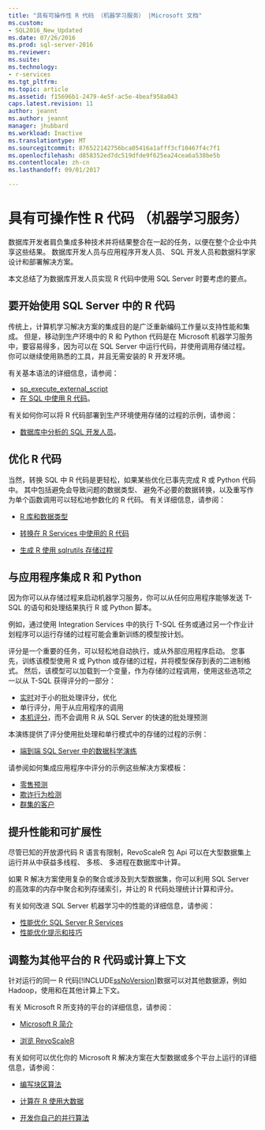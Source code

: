 ```yaml
---
title: "具有可操作性 R 代码 （机器学习服务） |Microsoft 文档"
ms.custom:
- SQL2016_New_Updated
ms.date: 07/26/2016
ms.prod: sql-server-2016
ms.reviewer: 
ms.suite: 
ms.technology:
- r-services
ms.tgt_pltfrm: 
ms.topic: article
ms.assetid: f15696b1-2479-4e5f-ac5e-4beaf958a043
caps.latest.revision: 11
author: jeannt
ms.author: jeannt
manager: jhubbard
ms.workload: Inactive
ms.translationtype: MT
ms.sourcegitcommit: 876522142756bca05416a1afff3cf10467f4c7f1
ms.openlocfilehash: d858352ed7dc519dfde9f625ea24cea6a538be5b
ms.contentlocale: zh-cn
ms.lasthandoff: 09/01/2017

---
```

# <a name="operationalize-r-code-machine-learning-services"></a>具有可操作性 R 代码 （机器学习服务）

数据库开发者肩负集成多种技术并将结果整合在一起的任务，以便在整个企业中共享这些结果。 数据库开发人员与应用程序开发人员、 SQL 开发人员和数据科学家设计和部署解决方案。

本文总结了为数据库开发人员实现 R 代码中使用 SQL Server 时要考虑的要点。

## <a name="get-started-with-r-code-in-sql-server"></a>要开始使用 SQL Server 中的 R 代码

传统上，计算机学习解决方案的集成目的是广泛重新编码工作量以支持性能和集成。 但是，移动到生产环境中的 R 和 Python 代码是在 Microsoft 机器学习服务中，要容易得多，因为可以在 SQL Server 中运行代码，并使用调用存储过程。 你可以继续使用熟悉的工具，并且无需安装的 R 开发环境。 

有关基本语法的详细信息，请参阅：

+ [sp_execute_external_script](../../relational-databases/system-stored-procedures/sp-execute-external-script-transact-sql.md)
+ [在 SQL 中使用 R 代码](../../advanced-analytics/tutorials/rtsql-using-r-code-in-transact-sql-quickstart.md)。

有关如何你可以将 R 代码部署到生产环境使用存储的过程的示例，请参阅：

+ [数据库中分析的 SQL 开发人员](../../advanced-analytics/tutorials/sqldev-in-database-r-for-sql-developers.md)。

## <a name="optimize-your-r-code"></a>优化 R 代码

当然，转换 SQL 中 R 代码是更轻松，如果某些优化已事先完成 R 或 Python 代码中。 其中包括避免会导致问题的数据类型、 避免不必要的数据转换，以及重写作为单个函数调用可以轻松地参数化的 R 代码。 有关详细信息，请参阅：

+ [R 库和数据类型](r-libraries-and-data-types.md)

+ [转换在 R Services 中使用的 R 代码](converting-r-code-for-use-in-sql-server.md)

+ [生成 R 使用 sqlrutils 存储过程](generating-an-r-stored-procedure-for-r-code-using-the-sqlrutils-package.md)

## <a name="integrate-r-and-python-with-applications"></a>与应用程序集成 R 和 Python

因为你可以从存储过程来启动机器学习服务，你可以从任何应用程序能够发送 T-SQL 的语句和处理结果执行 R 或 Python 脚本。

例如，通过使用 Integration Services 中的执行 T-SQL 任务或通过另一个作业计划程序可以运行存储的过程可能会重新训练的模型按计划。

评分是一个重要的任务，可以轻松地自动执行，或从外部应用程序启动。 您事先，训练该模型使用 R 或 Python 或存储的过程，并将模型保存到表的二进制格式。 然后，该模型可以加载到一个变量，作为存储的过程调用，使用这些选项之一以从 T-SQL 获得评分的一部分：

+ [实时](../real-time-scoring.md)对于小的批处理评分，优化
+ 单行评分，用于从应用程序的调用
+ [本机评分](../sql-native-scoring.md)，而不会调用 R 从 SQL Server 的快速的批处理预测

本演练提供了评分使用批处理和单行模式中的存储的过程的示例：

+ [端到端 SQL Server 中的数据科学演练](../tutorials/walkthrough-data-science-end-to-end-walkthrough.md)

请参阅如何集成应用程序中评分的示例这些解决方案模板：

+ [零售预测](https://github.com/Microsoft/SQL-Server-R-Services-Samples/blob/master/RetailForecasting/Introduction.md)
+ [欺诈行为检测](https://github.com/Microsoft/SQL-Server-R-Services-Samples/blob/master/FraudDetection/Introduction.md)
+ [群集的客户](https://github.com/Microsoft/sql-server-samples/tree/master/samples/features/r-services/getting-started/customer-clustering)

## <a name="boost-performance-and-scale"></a>提升性能和可扩展性

尽管已知的开放源代码 R 语言有限制，RevoScaleR 包 Api 可以在大型数据集上运行并从中获益多线程、 多核、 多进程在数据库中计算。

如果 R 解决方案使用复杂的聚合或涉及到大型数据集，你可以利用 SQL Server 的高效率的内存中聚合和列存储索引，并让的 R 代码处理统计计算和评分。

有关如何改进 SQL Server 机器学习中的性能的详细信息，请参阅：

+ [性能优化 SQL Server R Services](../../advanced-analytics/r/sql-server-r-services-performance-tuning.md)
+ [性能优化提示和技巧](https://gallery.cortanaintelligence.com/Tutorial/SQL-Server-Optimization-Tips-and-Tricks-for-Analytics-Services)

## <a name="adapt-r-code-for-other-platforms-or-compute-contexts"></a>调整为其他平台的 R 代码或计算上下文

针对运行的同一 R 代码[!INCLUDE[ssNoVersion](../../includes/ssnoversion-md.md)]数据可以对其他数据源，例如 Hadoop，使用和在其他计算上下文。

有关 Microsoft R 所支持的平台的详细信息，请参阅：

+ [Microsoft R 简介](https://docs.microsoft.com/r-server/)

+ [浏览 RevoScaleR](https://docs.microsoft.com/r-server/r/tutorial-r-to-revoscaler)

有关如何可以优化你的 Microsoft R 解决方案在大型数据或多个平台上运行的详细信息，请参阅：

+ [编写块区算法](https://docs.microsoft.com/r-server/r/how-to-developer-write-chunking-algorithms)

+ [计算在 R 使用大数据](https://docs.microsoft.com/r-server/r/tutorial-large-data-tips)

+ [开发你自己的并行算法](https://docs.microsoft.com/r-server/r-reference/revopemar/pemar)


